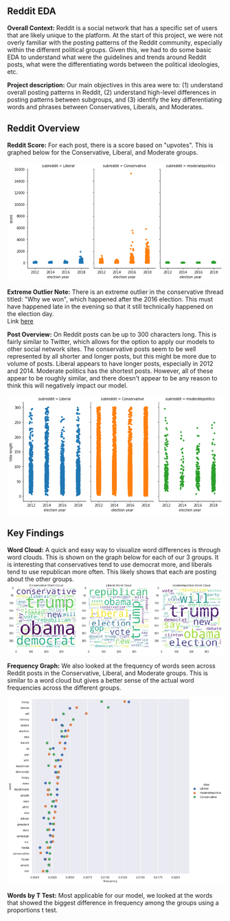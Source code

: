 ## Reddit EDA

**Overall Context:** Reddit is a social network that has a specific set of users that are likely unique to the platform. At the start of this project, we were not overly familiar with the posting patterns of the Reddit community, especially within the different political groups. Given this, we had to do some basic EDA to understand what were the guidelines and trends around Reddit posts, what were the differentiating words between the political ideologies, etc.

**Project description:** Our main objectives in this area were to: (1) understand overall posting patterns in Reddit, (2) understand high-level differences in posting patterns between subgroups, and (3) identify the key differentiating words and phrases between Conservatives, Liberals, and Moderates.


## Reddit Overview
**Reddit Score:** For each post, there is a score based on "upvotes". This is graphed below for the Conservative, Liberal, and Moderate groups.


<img src="./../images/reddit_score.png?raw=true"/>

**Extreme Outlier Note:**
There is an extreme outlier in the conservative thread titled: "Why we won", which happened after the 2016 election. This must have happened late in the evening so that it still technically happened on the election day.
<br>
Link [here](https://www.reddit.com/r/Conservative/comments/5c3xah/why_we_won/)


**Post Overview:** On Reddit posts can be up to 300 characters long. This is fairly similar to Twitter, which allows for the option to apply our models to other social network sites. The conservative posts seem to be well represented by all shorter and longer posts, but this might be more due to volume of posts. Liberal appears to have longer posts, especially in 2012 and 2014. Moderate politics has the shortest posts. However, all of these appear to be roughly similar, and there doesn't appear to be any reason to think this will negatively impact our model.

<img src="./../images/reddit-post-length.png?raw=true"/>


## Key Findings

**Word Cloud:** A quick and easy way to visualize word differences is through word clouds. This is shown on the graph below for each of our 3 groups. It is interesting that conservatives tend to use democrat more, and liberals tend to use republican more often. This likely shows that each are posting about the other groups.
<img src="./../images/reddit_wordcloud.png?raw=true"/>


**Frequency Graph:** We also looked at the frequency of words seen across Reddit posts in the Conservative, Liberal, and Moderate groups. This is similar to a word cloud but gives a better sense of the actual word frequencies across the different groups.

<img src="./../images/reddit_word_freq.png?raw=true"/>

**Words by T Test:** Most applicable for our model, we looked at the words that showed the biggest difference in frequency among the groups using a proportions t test. 
